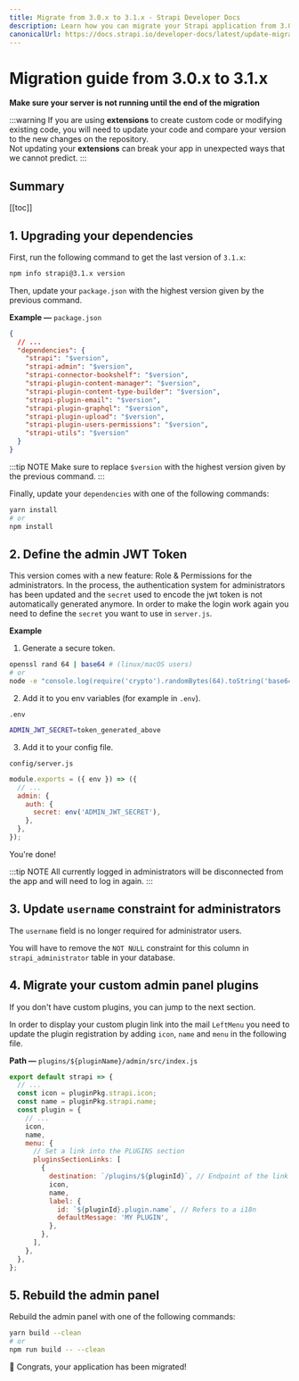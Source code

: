 ```yaml
---
title: Migrate from 3.0.x to 3.1.x - Strapi Developer Docs
description: Learn how you can migrate your Strapi application from 3.0.x to 3.1.x.
canonicalUrl: https://docs.strapi.io/developer-docs/latest/update-migration-guides/migration-guides/migration-guide-3.0.x-to-3.1.x.html
---
```


# Migration guide from 3.0.x to 3.1.x

**Make sure your server is not running until the end of the migration**

:::warning
If you are using **extensions** to create custom code or modifying existing code, you will need to update your code and compare your version to the new changes on the repository.
<br>
Not updating your **extensions** can break your app in unexpected ways that we cannot predict.
:::

## Summary

[[toc]]

## 1. Upgrading your dependencies

First, run the following command to get the last version of `3.1.x`:

```bash
npm info strapi@3.1.x version
```

Then, update your `package.json` with the highest version given by the previous command.

**Example —** `package.json`

```json
{
  // ...
  "dependencies": {
    "strapi": "$version",
    "strapi-admin": "$version",
    "strapi-connector-bookshelf": "$version",
    "strapi-plugin-content-manager": "$version",
    "strapi-plugin-content-type-builder": "$version",
    "strapi-plugin-email": "$version",
    "strapi-plugin-graphql": "$version",
    "strapi-plugin-upload": "$version",
    "strapi-plugin-users-permissions": "$version",
    "strapi-utils": "$version"
  }
}
```

:::tip NOTE
Make sure to replace `$version` with the highest version given by the previous command.
:::

Finally, update your `dependencies` with one of the following commands:

```bash
yarn install
# or
npm install
```

## 2. Define the admin JWT Token

This version comes with a new feature: Role & Permissions for the administrators. In the process, the authentication system for administrators has been updated and the `secret` used to encode the jwt token is not automatically generated anymore.
In order to make the login work again you need to define the `secret` you want to use in `server.js`.

**Example**

1. Generate a secure token.

```bash
openssl rand 64 | base64 # (linux/macOS users)
# or
node -e "console.log(require('crypto').randomBytes(64).toString('base64'))" # (all users)
```

2. Add it to you env variables (for example in `.env`).

`.env`

```bash
ADMIN_JWT_SECRET=token_generated_above
```

3. Add it to your config file.

`config/server.js`

```js
module.exports = ({ env }) => ({
  // ...
  admin: {
    auth: {
      secret: env('ADMIN_JWT_SECRET'),
    },
  },
});
```

You're done!

:::tip NOTE
All currently logged in administrators will be disconnected from the app and will need to log in again.
:::

## 3. Update `username` constraint for administrators

The `username` field is no longer required for administrator users.

You will have to remove the `NOT NULL` constraint for this column in `strapi_administrator` table in your database.

## 4. Migrate your custom admin panel plugins

If you don't have custom plugins, you can jump to the next section.

In order to display your custom plugin link into the mail `LeftMenu` you need to update the plugin registration by adding `icon`, `name` and `menu` in the following file.

**Path —** `plugins/${pluginName}/admin/src/index.js`

```js
export default strapi => {
  // ...
  const icon = pluginPkg.strapi.icon;
  const name = pluginPkg.strapi.name;
  const plugin = {
    // ...
    icon,
    name,
    menu: {
      // Set a link into the PLUGINS section
      pluginsSectionLinks: [
        {
          destination: `/plugins/${pluginId}`, // Endpoint of the link
          icon,
          name,
          label: {
            id: `${pluginId}.plugin.name`, // Refers to a i18n
            defaultMessage: 'MY PLUGIN',
          },
        },
      ],
    },
  },
};
```

## 5. Rebuild the admin panel

Rebuild the admin panel with one of the following commands:

```bash
yarn build --clean
# or
npm run build -- --clean
```

🎉 Congrats, your application has been migrated!
